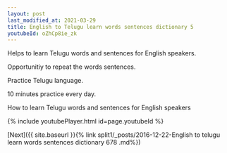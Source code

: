 ```yaml
---
layout: post
last_modified_at: 2021-03-29
title: English to Telugu learn words sentences dictionary 5 
youtubeId: oZhCp8ie_zk
---
```

 
 
Helps to learn Telugu words and sentences for English speakers.

Opportunitiy to repeat the words sentences. 

Practice Telugu language. 
 
10 minutes practice every day. 
 
How to learn Telugu words and sentences for English speakers 
 
{% include youtubePlayer.html id=page.youtubeId %}
 
 
[Next]({{ site.baseurl }}{% link  split1/_posts/2016-12-22-English to telugu learn words sentences dictionary 678 .md%})
 
